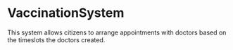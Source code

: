 # VaccinationSystem
This system allows citizens to arrange appointments with doctors based on the timeslots the doctors created. 
